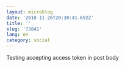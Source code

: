 ```yaml
---
layout: microblog
date: '2018-11-26T20:30:41.692Z'
title: ''
slug: '73841'
lang: en
category: social
---
```

Testing accepting access token in post body
